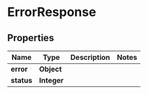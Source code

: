 

# ErrorResponse

## Properties

Name | Type | Description | Notes
------------ | ------------- | ------------- | -------------
**error** | **Object** |  | 
**status** | **Integer** |  | 



